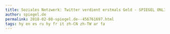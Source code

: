 ```yaml
---
title: Soziales Netzwerk: Twitter verdient erstmals Geld - SPIEGEL ONLINE - Wirtschaft
author: spiegel.de
permalink: 2018-02-08-spiegel.de--456761697.html
tags: hy en es ru hy fr it zh-CN zh-TW ar fa
---
```


